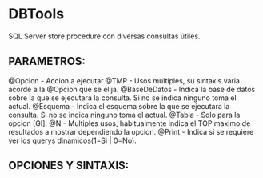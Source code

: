 DBTools
=======

SQL Server store procedure con diversas consultas útiles.

PARAMETROS:
-----------

@Opcion			- Accion a ejecutar.@TMP			- Usos multiples, su sintaxis varia acorde a la @Opcion que se elija.
@BaseDeDatos	- Indica la base de datos sobre la que se ejecutara la consulta. Si no se indica ninguno toma el actual.
@Esquema		- Indica el esquema sobre la que se ejecutara la consulta. Si no se indica ninguno toma el actual.
@Tabla			- Solo para la opcion [GI].
@N				- Multiples usos, habitualmente indica el TOP maximo de resultados a mostrar dependiendo la opcion.
@Print			- Indica si se requiere ver los querys dinamicos(1=Si | 0=No). 


OPCIONES Y SINTAXIS:
--------------------
